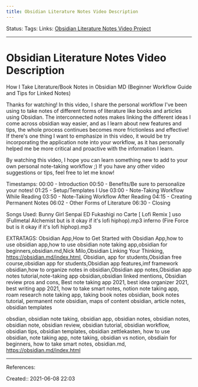 ```yaml
---
title: Obsidian Literature Notes Video Description
---
```

Status:
Tags:
Links: [Obsidian Literature Notes Video Project](out/obsidian-literature-notes-video-project.md)
___
# Obsidian Literature Notes Video Description
How I Take Literature/Book Notes in Obsidian MD (Beginner Workflow Guide and Tips for Linked Notes)

Thanks for watching!
In this video, I share the personal workflow I've been using to take notes of different forms of literature like books and articles using Obsidian. The interconnected notes makes linking the different ideas I come across obsidian way easier, and as I learn about new features and tips, the whole process continues becomes more frictionless and effective! If there's one thing I want to emphasize in this video, it would be try incorporating the application note into your workflow, as it has personally helped me be more critical and proactive with the information I learn.

By watching this video, I hope you can learn something new to add to your own personal note-taking workflow ;) If you have any other video suggestions or tips, feel free to let me know!

Timestamps: 
00:00 - Introduction
00:50 - Benefits/Be sure to personalize your notes!
01:25 - Setup/Templates I Use
03:00 - Note-Taking Workflow While Reading
03:50 - Note-Taking Workflow After Reading
04:15 - Creating Permanent Notes
06:02 - Other Forms of Literature
06:30 - Closing

Songs Used:
Bunny Girl Senpai ED Fukashigi no Carte \[ Lofi Remix \]
uso (Fullmetal Alchemist but is it okay if it's lofi hiphop).mp3
inferno (Fire Force but is it okay if it's lofi hiphop).mp3

EXTRATAGS: Obsidian App,How to Get Started with Obsidian App,how to use obsidian app,how to use obsidian note taking app,obsidian for beginners,obsidian.md,Nick Milo,Obsidian Linking Your Thinking, https://obsidian.md/index.html, Obsidian, app for students,Obsidian free course,obsidian app for students,Obsidian app features,imf framework obsidian,how to organize notes in obsidian,Obsidian app notes,Obsidian app notes tutorial,note-taking app obsidian,obsidian linked mentions, Obsidian review pros and cons, Best note taking app 2021, best idea organizer 2021, best writing app 2021, how to take smart notes, notion note taking app, roam research note taking app, taking book notes obsidian, book notes tutorial, permanent note obsidian, maps of content obsidian, article notes, obsidian templates

obsdian, obsidian note taking, obsidian app, obsidian notes, obsidian notes, obsidian note, obsidian review, obsidian tutorial, obsidian workflow, obsidian tips, obsidian templates, obsidian zettlekasten, how to use obsidian, note taking app, note taking, obsidian vs notion, obsdiain for beginners, how to take smart notes, obsidian.md, https://obsidian.md/index.html
___
References:

Created:: 2021-06-08 22:03